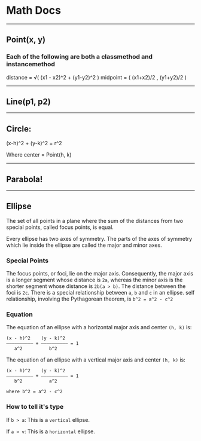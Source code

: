 # Math Docs

---


## Point(x, y)

### Each of the following are both a classmethod and instancemethod
distance = √( (x1 - x2)^2 + (y1-y2)^2 )
midpoint = ( (x1+x2)/2 , (y1+y2)/2 )


---


## Line(p1, p2)

---


## Circle:

(x-h)^2 + (y-k)^2 = r^2

Where center = Point(h, k)


---


## Parabola!


---


## Ellipse
The set of all points in a plane where the sum of the distances from two special points, called focus points, is equal.

Every ellipse has two axes of symmetry. The parts of the axes of symmetry which lie inside the ellipse are called the major and minor axes.

### Special Points
The focus points, or foci, lie on the major axis.
Consequently, the major axis is a longer segment whose distance is `2a`, whereas the minor axis is the shorter segment whose distance is `2b(a > b)`.
The distance between the foci is `2c`.
There is a special relationship between `a`, `b` and `c` in an ellipse. self relationship, involving the Pythagorean theorem, is `b^2 = a^2 - c^2`

### Equation
The equation of an ellipse with a horizontal major axis and center `(h, k)` is:
```
(x - h)^2    (y - k)^2
—————————— + —————————— = 1
   a^2          b^2

```

The equation of an ellipse with a vertical major axis and center `(h, k)` is:
```
(x - h)^2    (y - k)^2
—————————— + —————————— = 1
   b^2          a^2

where b^2 = a^2 - c^2
```

### How to tell it's type
If `b > a`: This is a `vertical` ellipse.

If `a > v`: This is a `horizontal` ellipse.



